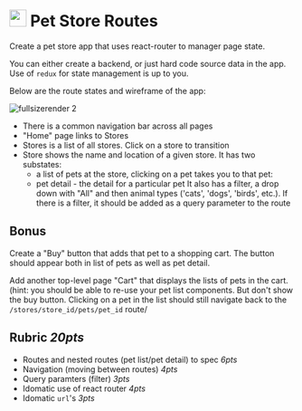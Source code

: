 <img src="https://cloud.githubusercontent.com/assets/478864/22186847/68223ce6-e0b1-11e6-8a62-0e3edc96725e.png" width=30> Pet Store Routes
===

Create a pet store app that uses react-router to manager page state.

You can either create a backend, or just hard code source data in the app. Use of `redux` for state management is up to you.

Below are the route states and wireframe of the app: 

![fullsizerender 2](https://cloud.githubusercontent.com/assets/478864/24019680/31606d80-0a56-11e7-8c0b-67e27e829f93.jpg)

* There is a common navigation bar across all pages
* "Home" page links to Stores
* Stores is a list of all stores. Click on a store to transition
* Store shows the name and location of a given store. It has two substates:
  * a list of pets at the store, clicking on a pet takes you to that pet:
  * pet detail - the detail for a particular pet
  It also has a filter, a drop down with "All" and then animal types ('cats', 'dogs', 'birds', etc.). 
  If there is a filter, it should be added as a query parameter to the route
  
## Bonus 

Create a "Buy" button that adds that pet to a shopping cart. The button should appear both in list of pets as
well as pet detail.

Add another top-level page "Cart" that displays the lists of pets in the cart. (hint: you should be able to 
re-use your pet list components. But don't show the buy button. Clicking on a pet in the list should still navigate
back to the `/stores/store_id/pets/pet_id` route/

## Rubric *20pts*
- Routes and nested routes (pet list/pet detail) to spec *6pts*
- Navigation (moving between routes) *4pts*
- Query paramters (filter) *3pts*
- Idomatic use of react router *4pts*
- Idomatic `url`'s *3pts*
